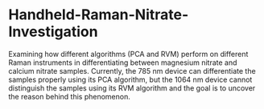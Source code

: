# Handheld-Raman-Nitrate-Investigation
Examining how different algorithms (PCA and RVM) perform on different Raman instruments in differentiating between
magnesium nitrate and calcium nitrate samples. Currently, the 785 nm device can differentiate the samples properly using its PCA algorithm, but the 1064 nm device cannot distinguish the samples using its RVM algorithm and the goal is to uncover the reason behind this 
phenomenon.
